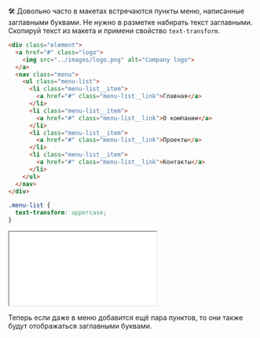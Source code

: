 ---
---


🛠 Довольно часто в макетах встречаются пункты меню, написанные заглавными буквами. Не нужно в разметке набирать текст заглавными. Скопируй текст из макета и примени свойство `text-transform`.

```html
<div class="element">
  <a href="#" class="logo">
    <img src="../images/logo.png" alt="Company logo">
  </a>
  <nav class="menu">
    <ul class="menu-list">
      <li class="menu-list__item">
        <a href="#" class="menu-list__link">Главная</a>
      </li>
      <li class="menu-list__item">
        <a href="#" class="menu-list__link">О компании</a>
      </li>
      <li class="menu-list__item">
        <a href="#" class="menu-list__link">Проекты</a>
      </li>
      <li class="menu-list__item">
        <a href="#" class="menu-list__link">Контакты</a>
      </li>
    </ul>
  </nav>
</div>
```

```css
.menu-list {
  text-transform: uppercase;
}
```

<iframe title="Вёрстка навигации" src="../demos/menu.html"></iframe>

Теперь если даже в меню добавится ещё пара пунктов, то они также будут отображаться заглавными буквами.
